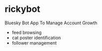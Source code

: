 # rickybot
Bluesky Bot App To Manage Account Growth

* feed browsing
* cat poster identification
* follower management
